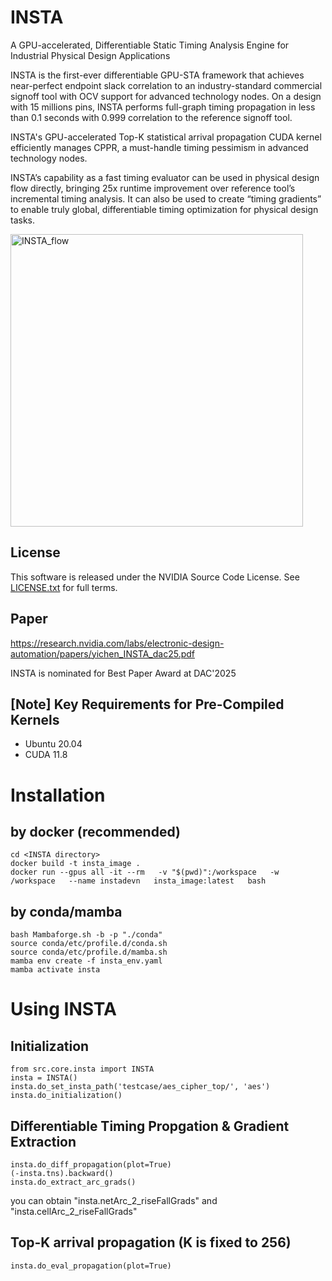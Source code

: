 # INSTA

A GPU-accelerated, Differentiable Static Timing Analysis Engine for Industrial Physical Design Applications

INSTA is the first-ever differentiable GPU-STA framework that achieves near-perfect endpoint slack correlation to an industry-standard commercial signoff tool with OCV support for advanced technology nodes. On a design with 15 millions pins, INSTA performs full-graph timing propagation in less than 0.1 seconds with 0.999 correlation to the reference signoff tool.

INSTA's GPU-accelerated Top-K statistical arrival propagation CUDA kernel efficiently manages CPPR, a must-handle timing pessimism in advanced technology nodes.

INSTA’s capability as a fast timing evaluator can be used in physical design flow directly, bringing 25x runtime improvement over reference tool’s incremental timing analysis.
It can also be used to create “timing gradients” to enable truly global, differentiable timing optimization for physical design tasks.

<img width="468" alt="INSTA_flow" src="https://github.com/user-attachments/assets/56685bdf-a752-448d-8369-af429842dfb8" />

## License

This software is released under the NVIDIA Source Code License.
See [LICENSE.txt](LICENSE.txt) for full terms.

## Paper
https://research.nvidia.com/labs/electronic-design-automation/papers/yichen_INSTA_dac25.pdf

INSTA is nominated for Best Paper Award at DAC'2025

## [Note] Key Requirements for Pre-Compiled Kernels
- Ubuntu 20.04
- CUDA 11.8

# Installation

## by docker (recommended)
```
cd <INSTA directory>
docker build -t insta_image .
docker run --gpus all -it --rm   -v "$(pwd)":/workspace   -w /workspace   --name instadevn   insta_image:latest   bash
```

## by conda/mamba
```
bash Mambaforge.sh -b -p "./conda"
source conda/etc/profile.d/conda.sh
source conda/etc/profile.d/mamba.sh
mamba env create -f insta_env.yaml
mamba activate insta
```

# Using INSTA

## Initialization
```
from src.core.insta import INSTA
insta = INSTA()
insta.do_set_insta_path('testcase/aes_cipher_top/', 'aes')
insta.do_initialization()
```

## Differentiable Timing Propgation & Gradient Extraction
```
insta.do_diff_propagation(plot=True)
(-insta.tns).backward()
insta.do_extract_arc_grads()
```
you can obtain "insta.netArc_2_riseFallGrads" and "insta.cellArc_2_riseFallGrads"

## Top-K arrival propagation (K is fixed to 256)
```
insta.do_eval_propagation(plot=True)
```


